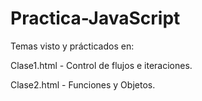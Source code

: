 # Practica-JavaScript

Temas visto y prácticados en:

Clase1.html - Control de flujos e iteraciones.

Clase2.html - Funciones y Objetos.

